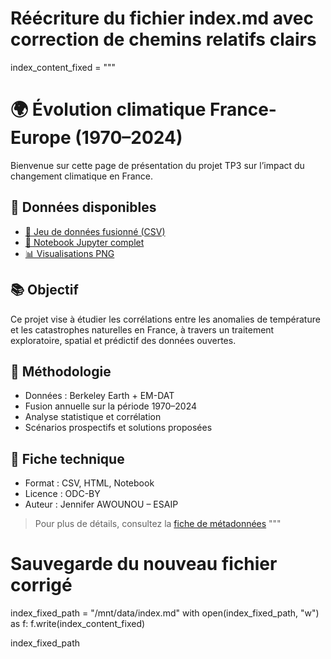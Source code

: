 # Réécriture du fichier index.md avec correction de chemins relatifs clairs
index_content_fixed = """
# 🌍 Évolution climatique France-Europe (1970–2024)

Bienvenue sur cette page de présentation du projet TP3 sur l’impact du changement climatique en France.

## 📁 Données disponibles
- [📄 Jeu de données fusionné (CSV)](data/donnees_fusionnees_france.csv)
- [📓 Notebook Jupyter complet](notebooks/TP3_AnalyseClimat_FR_EU.ipynb)
- [📊 Visualisations PNG](figures/)

## 📚 Objectif
Ce projet vise à étudier les corrélations entre les anomalies de température et les catastrophes naturelles en France, à travers un traitement exploratoire, spatial et prédictif des données ouvertes.

## 🧠 Méthodologie
- Données : Berkeley Earth + EM-DAT
- Fusion annuelle sur la période 1970–2024
- Analyse statistique et corrélation
- Scénarios prospectifs et solutions proposées

## 🔎 Fiche technique
- Format : CSV, HTML, Notebook
- Licence : ODC-BY
- Auteur : Jennifer AWOUNOU – ESAIP

> Pour plus de détails, consultez la [fiche de métadonnées](metadata.md)
"""

# Sauvegarde du nouveau fichier corrigé
index_fixed_path = "/mnt/data/index.md"
with open(index_fixed_path, "w") as f:
    f.write(index_content_fixed)

index_fixed_path
